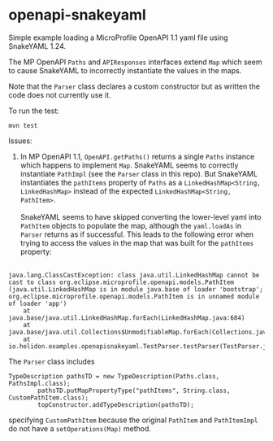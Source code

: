 # openapi-snakeyaml

Simple example loading a MicroProfile OpenAPI 1.1 yaml file using SnakeYAML 1.24.

The MP OpenAPI `Paths` and `APIResponses` interfaces extend `Map` which seem to cause SnakeYAML to incorrectly instantiate
the values in the maps.

Note that the `Parser` class declares a custom constructor but as written the code does not currently use it.

To run the test:

```mvn test```

Issues:

1. In MP OpenAPI 1.1, `OpenAPI.getPaths()` returns a single `Paths` instance which happens to implement `Map`. SnakeYAML
 seems to correctly instantiate `PathImpl` (see the `Parser` class in this repo). But SnakeYAML instantiates the `pathItems` property of `Paths` as a 
`LinkedHashMap<String, LinkedHashMap>` instead of the expected `LinkedHashMap<String, PathItem>`. 
<br><br>
SnakeYAML seems to have skipped converting 
the lower-level yaml into `PathItem` objects to populate the map, although the `yaml.loadAs` in `Parser` returns as if successful. This leads to 
the following error when trying to access the values in the map that was built for the `pathItems` property:<br><br>
```
java.lang.ClassCastException: class java.util.LinkedHashMap cannot be cast to class org.eclipse.microprofile.openapi.models.PathItem
(java.util.LinkedHashMap is in module java.base of loader 'bootstrap'; org.eclipse.microprofile.openapi.models.PathItem is in unnamed module of loader 'app')
	at java.base/java.util.LinkedHashMap.forEach(LinkedHashMap.java:684)
	at java.base/java.util.Collections$UnmodifiableMap.forEach(Collections.java:1503)
	at io.helidon.examples.openapisnakeyaml.TestParser.testParser(TestParser.java:37)
```
The `Parser` class includes
```
TypeDescription pathsTD = new TypeDescription(Paths.class, PathsImpl.class);
        pathsTD.putMapPropertyType("pathItems", String.class, CustomPathItem.class);
        topConstructor.addTypeDescription(pathsTD);
```
specifying `CustomPathItem` because the original `PathItem` and `PathItemImpl` do not have a `setOperations(Map)` method. 
  